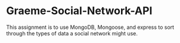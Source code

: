 # Graeme-Social-Network-API
This assignment is to use MongoDB, Mongoose, and express to sort through the types of data a social network might use.
